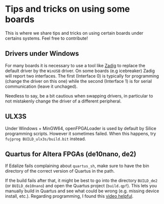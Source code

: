 # Tips and tricks on using some boards

This is where we share tips and tricks on using certain boards under certains
systems. Feel free to contribute!

## Drivers under Windows

For many boards it is necessary to use a tool like [Zadig](https://zadig.akeo.ie/) to replace the default driver by the `WinUSB` driver. On some boards (e.g icebreaker) Zadig will report two interfaces. The first (Interface 0) is typically for programming (change the driver on this one) while the second (Interface 1) is for serial communication (leave it unchaged).

Needless to say, be a bit cautious when swapping drivers, in particular to not mistakenly change the driver of a different peripheral.

## ULX3S

Under Windows + MinGW64, openFPGALoader is used by default by Silice programming scripts. However it sometimes failed. When this happens, try `fujprog BUILD_ulx3s/build.bit` instead.

## Quartus for Altera FPGAs (de10nano, de2)

If Edalize fails complaining about `quartus_sh`, make sure to have the bin directory of the correct version of Quartus in the path.

If the build fails after that, it might be best to go into the directory `BUILD_de2` (or `BUILD_de10nano`) and open the Quartus project (`build.qpf`). This lets you manually build in Quartus and see what could be wrong (e.g. missing device install, etc.). Regarding programming, I found this [video helpful](https://www.youtube.com/watch?v=K1k1VIAUSqI).
